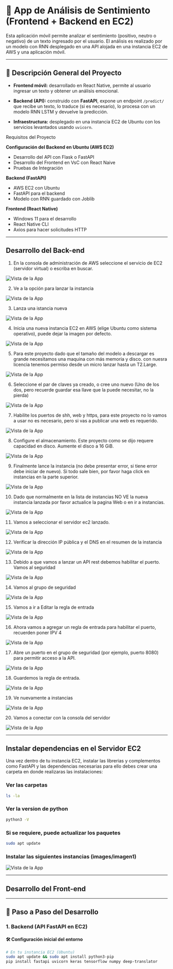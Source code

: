 # 🧠 App de Análisis de Sentimiento (Frontend + Backend en EC2)

Esta aplicación móvil permite analizar el sentimiento (positivo, neutro o negativo) de un texto ingresado por el usuario. El análisis es realizado por un modelo con RNN desplegado en una API alojada en una instancia EC2 de AWS y una aplicación móvil.

---

## 🚀 Descripción General del Proyecto

- **Frontend móvil:** desarrollado en React Native, permite al usuario ingresar un texto y obtener un análisis emocional.

- **Backend (API):** construido con **FastAPI**, expone un endpoint `/predict/` que recibe un texto, lo traduce (si es necesario), lo procesa con un modelo RNN LSTM y devuelve la predicción.

- **Infraestructura:** desplegado en una instancia EC2 de Ubuntu con los servicios levantados usando `uvicorn`.

Requisitos del Proyecto

**Configuración del Backend en Ubuntu (AWS EC2)**
- Desarrollo del API con Flask o FastAPI
- Desarrollo del Frontend en VsC con React Naive
- Pruebas de Integración

**Backend (FastAPI)**
- AWS EC2 con Ubuntu
- FastAPI para el backend
- Modelo con RNN guardado con Joblib

**Frontend (React Native)**
- Windows 11 para el desarrollo
- React Native CLI
- Axios para hacer solicitudes HTTP

---

## Desarrollo del Back-end

1. En la consola de administración de AWS seleccione el servicio de EC2 (servidor virtual) o escriba en buscar.

![Vista de la App](images/imagen1.png)

2. Ve a la opción para lanzar la instancia

![Vista de la App](images/imagen1.png)

3. Lanza una istancia nueva

![Vista de la App](images/imagen1.png)

4. Inicia una nueva instancia EC2 en AWS (elige Ubuntu como sistema operativo), puede dejar la imagen por defecto.

![Vista de la App](images/imagen1.png)

5. Para este proyecto dado que el tamaño del modelo a descargar es grande necesitamos una maquina con más memoria y disco. con nuesra licencia tenemos permiso desde un micro lanzar hasta un T2.Large.

![Vista de la App](images/imagen1.png)

6. Seleccione el par de claves ya creado, o cree uno nuevo (Uno de los dos, pero recuerde guardar esa llave que la puede necesitar, no la pierda)

![Vista de la App](images/imagen1.png)

7. Habilite los puertos de shh, web y https, para este proyecto no lo vamos a usar no es necesario, pero si vas a publicar una web es requerido.

![Vista de la App](images/imagen1.png)

8. Configure el almacenamiento. Este proyecto como se dijo requere capacidad en disco. Aumente el disco a 16 GiB.

![Vista de la App](images/imagen1.png)

9. Finalmente lance la instancia (no debe presentar error, si tiene error debe iniciar de nuevo). Si todo sale bien, por favor haga click en instancias en la parte superior.

![Vista de la App](images/imagen1.png)

10. Dado que normalmente en la lista de instancias NO VE la nueva instancia lanzada por favor actualice la pagina Web o en ir a instancias.

![Vista de la App](images/imagen1.png)

11. Vamos a seleccionar el servidor ec2 lanzado.

![Vista de la App](images/imagen1.png)

12. Verificar la dirección IP pública y el DNS en el resumen de la instancia

![Vista de la App](images/imagen1.png)

13. Debido a que vamos a lanzar un API rest debemos habilitar el puerto. Vamos al seguridad

![Vista de la App](images/imagen1.png)

14. Vamos al grupo de seguridad

![Vista de la App](images/imagen1.png)

15. Vamos a ir a Editar la regla de entrada

![Vista de la App](images/imagen1.png)

16. Ahora vamos a agregar un regla de entrada para habilitar el puerto, recuerden poner IPV 4

![Vista de la App](images/imagen1.png)

17. Abre un puerto en el grupo de seguridad (por ejemplo, puerto 8080) para permitir acceso a la API.

![Vista de la App](images/imagen1.png)

18. Guardemos la regla de entrada.

![Vista de la App](images/imagen1.png)

19. Ve nuevamente a instancias

![Vista de la App](images/imagen1.png)

20. Vamos a conectar con la consola del servidor

![Vista de la App](images/imagen1.png)


---

## Instalar dependencias en el Servidor EC2

Una vez dentro de tu instancia EC2, instalar las librerias y complementos como FastAPI y las dependencias necesarias para ello debes crear una carpeta en donde realizaras las instalaciones:

### Ver las carpetas
```bash
ls -la
```

### Ver la version de python
```bash
python3 -V
```

### Si se requiere, puede actualizar los paquetes
```bash
sudo apt update
```

### Instalar las siguientes instancias (images/imagen1)
![Vista de la App](images/imagen18.png)

---

## Desarrollo del Front-end


---

## 🔧 Paso a Paso del Desarrollo

### 1. Backend (API FastAPI en EC2)

#### 🛠️ Configuración inicial del entorno

```bash
# En tu instancia EC2 (Ubuntu)
sudo apt update && sudo apt install python3-pip
pip install fastapi uvicorn keras tensorflow numpy deep-translator


